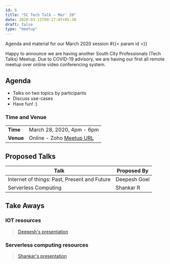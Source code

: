 ```yaml
---
id: 6
title: "SC Tech Talk — Mar' 20"
date: 2020-03-11T09:17:07+05:30
draft: false
type: "meetup"
---
```


Agenda and material for our March 2020 session #{{< param id >}}

Happy to announce we are having another South City Professionals (Tech Talks) Meetup. Due to COVID-19 advisory, we are having our first all remote meetup over online video conferencing system.

<!--more-->

## Agenda

* Talks on two topics by participants
* Discuss use-cases
* Have fun! :)

### Time and Venue

|           |                           |
| --------- | ------------------------- |
| **Time**  | March 28, 2020, 4pm - 6pm                                        |
| **Venue** | Online - Zoho [Meetup URL](https://meetinglab.zoho.com/meeting/register?sessionId=1026159962)              |

## Proposed Talks

| Talk                                         | Proposed By  |
| -------------------------------------------- | ------------ |
| Internet of things: Past, Present and Future | Deepesh Goel |
| Serverless Computing                         | Shankar R    |

## Take Aways

### IOT resources

<script async class="speakerdeck-embed" data-id="f8653c8c6ffc4f54bb4683daa8c1a284" data-ratio="1.77777777777778" src="//speakerdeck.com/assets/embed.js"></script>

  > [Deepesh's presentation](https://github.com/anshulkhare7/SouthCityTechTalksWebsite/blob/master/static/IOT_Deepesh.pdf)
  
### Serverless computing resources
  > [Shankar's presentation](https://github.com/anshulkhare7/SouthCityTechTalksWebsite/blob/master/static/Serverless_Computing_Shankar.pdf)
